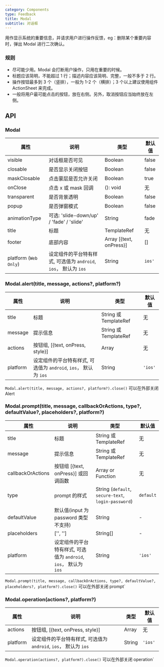 ```yaml
---
category: Components
type: Feedback
title: Modal
subtitle: 对话框
---
```


用作显示系统的重要信息，并请求用户进行操作反馈，eg：删除某个重要内容时，弹出 Modal 进行二次确认。

### 规则
- 尽可能少用。Modal 会打断用户操作，只用在重要的时候。
- 标题应该简明，不能超过 1 行；描述内容应该简明、完整，一般不多于 2 行。
- 操作按钮最多到 3 个（竖排），一般为 1-2 个（横排）；3 个以上建议使用组件 ActionSheet 来完成。
- 一般将用户最可能点击的按钮，放在右侧。另外，取消按钮应当始终放在左侧。


## API

### Modal

属性 | 说明 | 类型 | 默认值
----|-----|------|------
| visible | 对话框是否可见 | Boolean | false |
| closable | 是否显示关闭按钮 | Boolean | false |
| maskClosable | 点击蒙层是否允许关闭 | Boolean | true |
| onClose | 点击 x 或 mask 回调 | (): void | 无 |
| transparent | 是否背景透明 | Boolean | false |
| popup | 是否弹窗模式 | Boolean | false |
| animationType | 可选: 'slide-down/up' / 'fade' / 'slide' | String | fade |
| title | 标题 | TemplateRef | 无 |
| footer | 底部内容 | Array [{text, onPress}] | [] |
| platform (`Web Only`) | 设定组件的平台特有样式, 可选值为 `android`, `ios`， 默认为 `ios` | String | `ios'`|

### Modal.alert(title, message, actions?, platform?)

属性 | 说明 | 类型 | 默认值
----|-----|------|------
| title | 标题  | String 或 TemplateRef | 无  |
| message  | 提示信息  | String 或 TemplateRef  | 无  |
| actions | 按钮组, [{text, onPress, style}] | Array | 无  |
| platform  |  设定组件的平台特有样式, 可选值为 `android`, `ios`， 默认为 `ios`  | String | `'ios'`|

`Modal.alert(title, message, actions?, platform?).close()` 可以在外部关闭 Alert

### Modal.prompt(title, message, callbackOrActions, type?, defaultValue?, placeholders?, platform?)

属性 | 说明 | 类型 | 默认值
----|-----|------|------
| title | 标题  | String 或 TemplateRef | 无  |
| message  | 提示信息  | String 或 TemplateRef | 无  |
| callbackOrActions  | 按钮组 [{text, onPress}] 或回调函数  | Array or Function | 无  |
| type | prompt 的样式 | String (`default`, `secure-text`, `login-password`)|  `default`  |
| defaultValue | 默认值(input 为 password 类型不支持) | String | -  |
| placeholders | ['', '']  | String[] | -  |
| platform  |  设定组件的平台特有样式, 可选值为 `android`, `ios`， 默认为 `ios`  | String | `'ios'`|


`Modal.prompt(title, message, callbackOrActions, type?, defaultValue?, placeholders?, platform?).close()` 可以在外部关闭 prompt`

### Modal.operation(actions?, platform?)

属性 | 说明 | 类型 | 默认值
----|-----|------|------
| actions | 按钮组, [{text, onPress, style}] | Array | 无  |
| platform  |  设定组件的平台特有样式, 可选值为 `android`, `ios`， 默认为 `ios`  | String | `'ios'`|

`Modal.operation(actions?, platform?).close()` 可以在外部关闭 operation`
